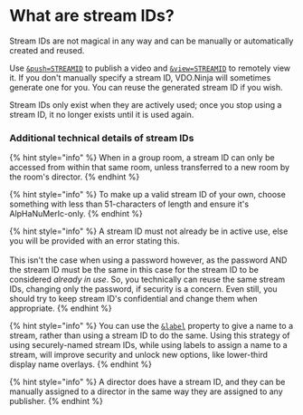 # What are stream IDs?

Stream IDs are not magical in any way and can be manually or automatically created and reused.

Use [`&push=STREAMID`](../source-settings/push.md) to publish a video and [`&view=STREAMID`](../advanced-settings/view-parameters/view.md) to remotely view it. If you don't manually specify a stream ID, VDO.Ninja will sometimes generate one for you. You can reuse the generated stream ID if you wish.

Stream IDs only exist when they are actively used; once you stop using a stream ID, it no longer exists until it is used again.

### Additional technical details of stream IDs

{% hint style="info" %}
When in a group room, a stream ID can only be accessed from within that same room, unless transferred to a new room by the room's director.
{% endhint %}

{% hint style="info" %}
To make up a valid stream ID of your own, choose something with less than 51-characters of length and ensure it's AlpHaNuMerIc-only.
{% endhint %}

{% hint style="info" %}
A stream ID must not already be in active use, else you will be provided with an error stating this. \
\
This isn't the case when using a password however, as the password AND the stream ID must be the same in this case for the stream ID to be considered _already in use_. So, you technically can reuse the same stream IDs, changing only the password, if security is a concern. Even still, you should try to keep stream ID's confidential and change them when appropriate.
{% endhint %}

{% hint style="info" %}
You can use the [`&label`](../general-settings/label.md) property to give a name to a stream, rather than using a stream ID to do the same. Using this strategy of using securely-named stream IDs, while using labels to assign a name to a stream, will improve security and unlock new options, like lower-third display name overlays.
{% endhint %}

{% hint style="info" %}
A director does have a stream ID, and they can be manually assigned to a director in the same way they are assigned to any publisher.
{% endhint %}
